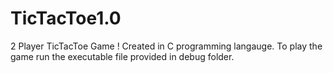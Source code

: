 # TicTacToe1.0
2 Player TicTacToe Game !
Created in C programming langauge.
To play the game run the executable file provided in debug folder.
